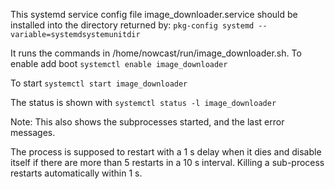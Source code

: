 This systemd service config file image_downloader.service should be
installed into the directory returned by:
`pkg-config systemd --variable=systemdsystemunitdir`
	
It runs the commands in /home/nowcast/run/image_downloader.sh.
To enable add boot
`systemctl enable image_downloader`
	
To start
`systemctl start image_downloader`
	
The status is shown with
`systemctl status -l image_downloader`
	
Note: This also shows the subprocesses started, and the last error
messages.

The process is supposed to restart with a 1 s delay when it dies and
disable itself if there are more than 5 restarts in a 10 s interval.
Killing a sub-process restarts automatically within 1 s.
